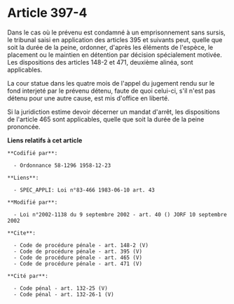 # Article 397-4

Dans le cas où le prévenu est condamné à un emprisonnement sans sursis, le tribunal saisi en application des articles 395 et
suivants peut, quelle que soit la durée de la peine, ordonner, d'après les éléments de l'espèce, le placement ou le maintien
en détention par décision spécialement motivée. Les dispositions des articles 148-2 et 471, deuxième alinéa, sont
applicables. 

La cour statue dans les quatre mois de l'appel du jugement rendu sur le fond interjeté par le prévenu détenu, faute de quoi
celui-ci, s'il n'est pas détenu pour une autre cause, est mis d'office en liberté. 

Si la juridiction estime devoir décerner un mandat d'arrêt, les dispositions de l'article 465 sont applicables, quelle que
soit la durée de la peine prononcée.

**Liens relatifs à cet article**

	**Codifié par**:

	  - Ordonnance 58-1296 1958-12-23

	**Liens**:

	  - SPEC_APPLI: Loi n°83-466 1983-06-10 art. 43

	**Modifié par**:

	  - Loi n°2002-1138 du 9 septembre 2002 - art. 40 () JORF 10 septembre 2002

	**Cite**:

	  - Code de procédure pénale - art. 148-2 (V)
	  - Code de procédure pénale - art. 395 (V)
	  - Code de procédure pénale - art. 465 (V)
	  - Code de procédure pénale - art. 471 (V)

	**Cité par**:

	  - Code pénal - art. 132-25 (V)
	  - Code pénal - art. 132-26-1 (V)
